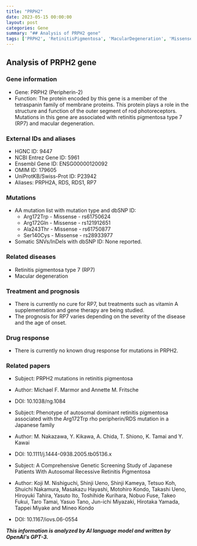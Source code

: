 ```yaml
---
title: "PRPH2"
date: 2023-05-15 00:00:00
layout: post
categories: Gene
summary: "## Analysis of PRPH2 gene"
tags: ['PRPH2', 'RetinitisPigmentosa', 'MacularDegeneration', 'MissenseMutation', 'GeneTherapy', 'VitaminASupplementation', 'GeneticScreening', 'TetraspaninFamily']
---
```


## Analysis of PRPH2 gene

### Gene information

- Gene: PRPH2 (Peripherin-2)
- Function: The protein encoded by this gene is a member of the tetraspanin family of membrane proteins. This protein plays a role in the structure and function of the outer segment of rod photoreceptors. Mutations in this gene are associated with retinitis pigmentosa type 7 (RP7) and macular degeneration.

### External IDs and aliases

- HGNC ID: 9447
- NCBI Entrez Gene ID: 5961
- Ensembl Gene ID: ENSG00000120092
- OMIM ID: 179605
- UniProtKB/Swiss-Prot ID: P23942
- Aliases: PRPH2A, RDS, RDS1, RP7

### Mutations

- AA mutation list with mutation type and dbSNP ID: 
    - Arg172Trp - Missense - rs61750624
    - Arg172Gln - Missense - rs121912651
    - Ala243Thr - Missense - rs61750877
    - Ser140Cys - Missense - rs28933977
- Somatic SNVs/InDels with dbSNP ID: None reported.

### Related diseases

- Retinitis pigmentosa type 7 (RP7)
- Macular degeneration

### Treatment and prognosis

- There is currently no cure for RP7, but treatments such as vitamin A supplementation and gene therapy are being studied.
- The prognosis for RP7 varies depending on the severity of the disease and the age of onset.

### Drug response

- There is currently no known drug response for mutations in PRPH2.

### Related papers

- Subject: PRPH2 mutations in retinitis pigmentosa
- Author: Michael F. Marmor and Annette M. Fritsche
- DOI: 10.1038/ng.1084

- Subject: Phenotype of autosomal dominant retinitis pigmentosa associated with the Arg172Trp rho peripherin/RDS mutation in a Japanese family
- Author: M. Nakazawa, Y. Kikawa, A. Chida, T. Shiono, K. Tamai and Y. Kawai
- DOI: 10.1111/j.1444-0938.2005.tb05136.x

- Subject: A Comprehensive Genetic Screening Study of Japanese Patients With Autosomal Recessive Retinitis Pigmentosa
- Author: Koji M. Nishiguchi, Shinji Ueno, Shinji Kameya, Tetsuo Koh, Shuichi Nakamura, Masakazu Hayashi, Motohiro Kondo, Takashi Ueno, Hiroyuki Tahira, Yasuto Ito, Toshihide Kurihara, Nobuo Fuse, Takeo Fukui, Taro Tamai, Yasuo Tano, Jun-ichi Miyazaki, Hirotaka Yamada, Tappei Miyake and Mineo Kondo
- DOI: 10.1167/iovs.06-0554

**_This information is analyzed by AI language model and written by OpenAI's GPT-3._**